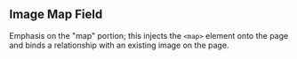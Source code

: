 ## Image Map Field
Emphasis on the "map" portion; this injects the `<map>` element onto the page and binds a relationship with an existing image on the page.
